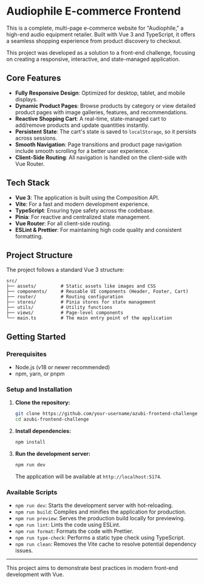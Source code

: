 # Audiophile E-commerce Frontend

This is a complete, multi-page e-commerce website for "Audiophile," a high-end audio equipment retailer. Built with Vue 3 and TypeScript, it offers a seamless shopping experience from product discovery to checkout.

This project was developed as a solution to a front-end challenge, focusing on creating a responsive, interactive, and state-managed application.

## Core Features

- **Fully Responsive Design**: Optimized for desktop, tablet, and mobile displays.
- **Dynamic Product Pages**: Browse products by category or view detailed product pages with image galleries, features, and recommendations.
- **Reactive Shopping Cart**: A real-time, state-managed cart to add/remove products and update quantities instantly.
- **Persistent State**: The cart's state is saved to `localStorage`, so it persists across sessions.
- **Smooth Navigation**: Page transitions and product page navigation include smooth scrolling for a better user experience.
- **Client-Side Routing**: All navigation is handled on the client-side with Vue Router.

## Tech Stack

- **Vue 3**: The application is built using the Composition API.
- **Vite**: For a fast and modern development experience.
- **TypeScript**: Ensuring type safety across the codebase.
- **Pinia**: For reactive and centralized state management.
- **Vue Router**: For all client-side routing.
- **ESLint & Prettier**: For maintaining high code quality and consistent formatting.

## Project Structure

The project follows a standard Vue 3 structure:

```
src/
├── assets/         # Static assets like images and CSS
├── components/     # Reusable UI components (Header, Footer, Cart)
├── router/         # Routing configuration
├── stores/         # Pinia stores for state management
├── utils/          # Utility functions
├── views/          # Page-level components
└── main.ts         # The main entry point of the application
```

## Getting Started

### Prerequisites

- Node.js (v18 or newer recommended)
- npm, yarn, or pnpm

### Setup and Installation

1.  **Clone the repository:**

    ```bash
    git clone https://github.com/your-username/azubi-frontend-challenge.git
    cd azubi-frontend-challenge
    ```

2.  **Install dependencies:**

    ```bash
    npm install
    ```

3.  **Run the development server:**

    ```bash
    npm run dev
    ```

    The application will be available at `http://localhost:5174`.

### Available Scripts

- `npm run dev`: Starts the development server with hot-reloading.
- `npm run build`: Compiles and minifies the application for production.
- `npm run preview`: Serves the production build locally for previewing.
- `npm run lint`: Lints the code using ESLint.
- `npm run format`: Formats the code with Prettier.
- `npm run type-check`: Performs a static type check using TypeScript.
- `npm run clean`: Removes the Vite cache to resolve potential dependency issues.

---

This project aims to demonstrate best practices in modern front-end development with Vue.
